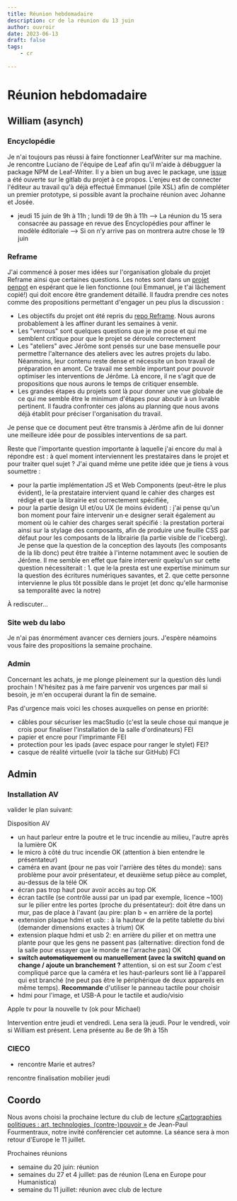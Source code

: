 ```yaml
---
title: Réunion hebdomadaire
description: cr de la réunion du 13 juin
author: ouvroir
date: 2023-06-13
draft: false
tags:
    - cr
    
---
```


# Réunion hebdomadaire 

## William (asynch)

### Encyclopédie

Je n'ai toujours pas réussi à faire fonctionner LeafWriter sur ma machine. Je rencontre Luciano de l'équipe de Leaf afin qu'il m'aide à débugguer la package NPM de Leaf-Writer. Il y a bien un bug avec le package, une [issue](https://gitlab.com/calincs/cwrc/leaf-writer/leaf-writer/-/issues/153) a été ouverte sur le gitlab du projet à ce propos. L'enjeu est de connecter l'éditeur au travail qu'à déjà effectué Emmanuel (pile XSL) afin de compléter un premier prototype, si possible avant la prochaine réunion avec Johanne et Josée. 

- jeudi 15 juin de 9h à 11h ; lundi 19 de 9h à 11h
--> La réunion du 15 sera consacrée au passage en revue des Encyclopédies pour affiner le modèle éditoriale
--> Si on n’y arrive pas on montrera autre chose le 19 juin

### Reframe 

J'ai commencé à poser mes idées sur l'organisation globale du projet Reframe ainsi que certaines questions. Les notes sont dans un [projet penpot](https://design.penpot.app/#/workspace/18f3baa5-c6db-81d1-8002-a602d0f70552/18f3baa5-c6db-81d1-8002-a602e2c34c04?page-id=18f3baa5-c6db-81d1-8002-a602e2c34c05) en espérant que le lien fonctionne (oui Emmanuel, je t'ai lâchement copié!) qui doit encore être grandement détaillé. Il faudra prendre ces notes comme des propositions permettant d'engager un peu plus la discussion :
- Les objectifs du projet ont été repris du [repo Reframe](https://github.com/ouvroir/reframe). Nous aurons probablement à les affiner durant les semaines à venir.
- Les "verrous" sont quelques questions que je me pose et qui me semblent critique pour que le projet se déroule correctement
- Les "ateliers" avec Jérôme sont pensés sur une base mensuelle pour permettre l'alternance des ateliers avec les autres projets du labo. Néanmoins, leur contenu reste dense et nécessite un bon travail de préparation en amont. Ce travail me semble important pour pouvoir optimiser les interventions de Jérôme. Là encore, il ne s'agit que de propositions que nous aurons le temps de critiquer ensemble.
- Les grandes étapes du projets sont là pour donner une vue globale de ce qui me semble être le minimum d'étapes pour aboutir à un livrable pertinent. Il faudra confronter ces jalons au planning que nous avons déjà établit pour préciser l'organisation du travail.

Je pense que ce document peut être transmis à Jérôme afin de lui donner une meilleure idée pour de possibles interventions de sa part.

Reste que l'importante question importante à laquelle j'ai encore du mal à répondre est : à quel moment interviennent les prestataires dans le projet et pour traiter quel sujet ? J'ai quand même une petite idée que je tiens à vous soumettre : 
- pour la partie implémentation JS et Web Components (peut-être le plus évident), le·la prestataire intervient quand le cahier des charges est rédigé et que la librairie est correctement spécifiée,
- pour la partie design UI et/ou UX (le moins évident) : j'ai pense qu'un bon moment pour faire intervenir un·e designer serait également au moment où le cahier des charges serait spécifié : la prestation porterai ainsi sur la stylage des composants, afin de produire une feuille CSS par défaut pour les composants de la librairie (la partie visible de l'iceberg). Je pense que la question de la conception des layouts (les composants de la lib donc) peut être traitée à l'interne notamment avec le soutien de Jérôme. Il me semble en effet que faire intervenir quelqu'un sur cette question nécessiterait : 1. que le·la presta est une expertise minimum sur la question des écritures numériques savantes, et 2. que cette personne intervienne le plus tôt possible dans le projet (et donc qu'elle harmonise sa temporalité avec la notre)

À rediscuter...

### Site web du labo

Je n'ai pas énormément avancer ces derniers jours. J'espère néamoins vous faire des propositions la semaine prochaine.


### Admin

Concernant les achats, je me plonge pleinement sur la question dès lundi prochain ! N'hésitez pas à me faire parvenir vos urgences par mail si besoin, je m'en occuperai durant la fin de semaine.

Pas d'urgence mais voici les choses auxquelles on pense en priorité:
- câbles pour sécuriser les macStudio (c'est la seule chose qui manque je crois pour finaliser l'installation de la salle d'ordinateurs) FEI
- papier et encre pour l'imprimante FEI
- protection pour les ipads (avec espace pour ranger le stylet) FEI?
- casque de réalité virtuelle (voir la tâche sur GitHub) FCI

## Admin

### Installation AV
valider le plan suivant: 

Disposition AV
- un haut parleur entre la poutre et le truc incendie au milieu, l'autre après la lumière OK
- le micro à côté du truc incendie OK (attention à bien entendre le présentateur)
- caméra en avant (pour ne pas voir l'arrière des têtes du monde): sans problème pour avoir présentateur, et deuxième setup pièce au complet, au-dessus de la télé OK
- écran pas trop haut pour avoir accès au top OK
- écran tactile (se contrôle aussi par un ipad par exemple, licence ~100) sur le pilier entre les portes (proche du présentateur): doit être dans un mur, pas de place à l'avant (au pire: plan b = en arrière de la porte) 
- extension plaque hdmi et usb: : à la hauteur de la petite tablette du bivi (demander dimensions exactes à trium) OK
- extension plaque hdmi et usb 2: en arrière du pilier et on mettra une plante pour que les gens ne passent pas (alternative: direction fond de la salle pour essayer que le monde ne l'arrache pas) OK
- **switch ~~automatiquement~~ ou manuellement (avec la switch) quand on change / ajoute un branchement ?** attention, si on est sur Zoom c'est compliqué parce que la caméra et les haut-parleurs sont lié à l'appareil qui est branché (ne peut pas être le périphérique de deux appareils en même temps). **Recommande** d'utiliser le panneau tactile pour choisir 
- hdmi pour l'image, et USB-A pour le tactile et audio/visio

Apple tv pour la nouvelle tv (ok pour Michael)

Intervention entre jeudi et vendredi. Lena sera là jeudi. Pour le vendredi, voir si William est présent. Lena présente au 8e de 9h à 15h


### CIECO
- rencontre Marie et autres?

rencontre finalisation mobilier jeudi


## Coordo
Nous avons choisi la prochaine lecture du club de lecture [«Cartographies politiques : art, technologies, (contre-)pouvoir »](https://www.zotero.org/groups/5040183/ouvroir-lectures/collections/WYBA7WIK/items/F5P6GXMY/collection) de Jean-Paul Fourmentraux, notre invité conférencier cet automne.
La séance sera à mon retour d'Europe le 11 juillet.

Prochaines réunions
- semaine du 20 juin: réunion
- semaines du 27 et 4 juillet: pas de réunion (Lena en Europe pour Humanistica)
- semaine du 11 juillet: réunion avec club de lecture